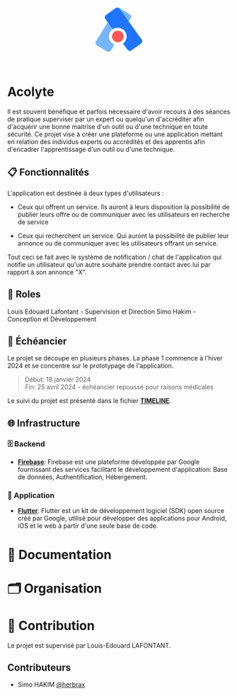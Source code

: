 <br/>
<p align="center">
    <img src="./public/logo.png" height=100>
</p>
<br/>

# Acolyte

Il est souvent bénéfique et parfois nécessaire d'avoir recours à des séances de pratique superviser par un expert ou quelqu'un d'accréditer afin d'acquérir une bonne maitrise d'un outil ou d'une technique en toute sécurité. Ce projet vise à créer une plateforme ou une application mettant en relation des individus experts ou accrédités et des apprentis afin d'encadrer l'apprentissage d'un outil ou d'une technique. 

## 📋 Fonctionnalités

L'application est destinée à deux types d'utilisateurs : 

- Ceux qui offrent un service. Ils auront à leurs disposition la possibilité de publier leurs offre ou de communiquer avec les utilisateurs en recherche de service

- Ceux qui recherchent un service. Qui auront la possibilité de publier leur annonce ou de communiquer avec les utilisateurs offrant un service.

Tout ceci se fait avec le système de notification / chat de l'application qui notifie un utilisateur qu'un autre souhaite prendre contact avec lui par rapport à son annonce "X". 

## 👥 Roles

Louis Edouard Lafontant - Supervision et Direction
Simo Hakim - Conception et Développement

## 📅 Échéancier

Le projet se découpe en plusieurs phases. La phase 1 commence à l'hiver 2024 et se concentre sur le prototypage de l'application.

> Début: 18 janvier 2024  
> Fin: 25 avril 2024 - échéancier repoussé pour raisons médicales

Le suivi du projet est présenté dans le fichier [**TIMELINE**](TIMELINE.md).


## 🌐 Infrastructure

### 🗄️ Backend

- [**Firebase**](https://firebase.google.com/): Firebase est une plateforme développée par Google fournissant des services facilitant le développement d'application: Base de données, Authentification, Hébergement. 

### 📱 Application

- [**Flutter**](https://flutter.dev/): Flutter est un kit de développement logiciel (SDK) open source créé par Google, utilisé pour développer des applications pour Android, iOS et le web à partir d'une seule base de code.

# 📘 Documentation


# 🗂️ Organisation

<!-- Les dossiers du répertoire sont organisés comme suit:

- back: contient le code source du backend composé de l'API et de la base de données
- app: contient le code source de l'application
- wiki: contient la documentation du projet -->

# 🌟 Contribution

Le projet est supervisé par Louis-Edouard LAFONTANT.  

## Contributeurs

- Simo HAKIM [@herbrax](https://github.com/herbrax)